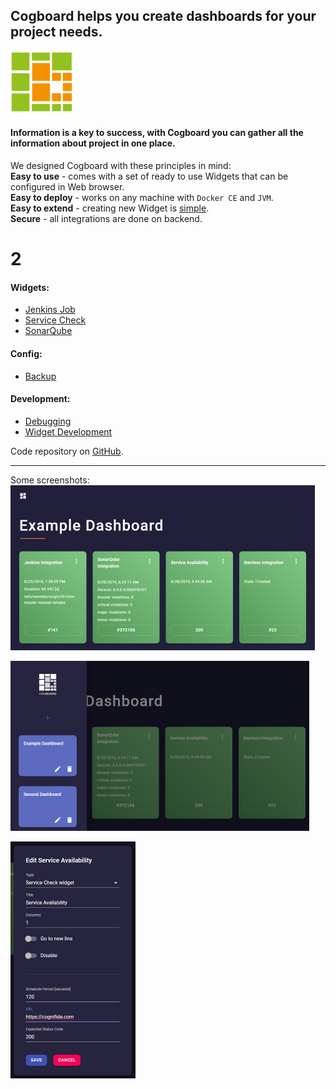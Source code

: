 ## **Cogboard** helps you create dashboards for your project needs.
![logo](./images/logo-small.png)  

#### Information is a key to success, with **Cogboard** you can gather all the information about project in one place.

We designed Cogboard with these principles in mind:  
**Easy to use** - comes with a set of ready to use Widgets that can be configured in Web browser.  
**Easy to deploy** - works on any machine with `Docker CE` and `JVM`.  
**Easy to extend** - creating new Widget is [simple](https://github.com/Cognifide/cogboard/wiki/Widget-development).  
**Secure** - all integrations are done on backend.  
# 2

#### Widgets:
* [Jenkins Job](/widget-jenkins-job/)
* [Service Check](/widget-service-check/)
* [SonarQube](/widget-sonarqube/)

#### Config:
* [Backup](/config-backup/)

#### Development:
* [Debugging](/debugging/)
* [Widget Development](/widget-development/)


Code repository on [GitHub](https://github.com/Cognifide/cogboard).

---
Some screenshots:  
![screen1](./images/screen1.png)  
  
![screen2](./images/screen2.png)  
  
![screen3](./images/screen3.png)